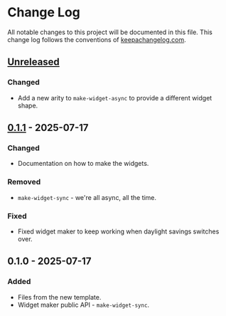 # Change Log
All notable changes to this project will be documented in this file. This change log follows the conventions of [keepachangelog.com](http://keepachangelog.com/).

## [Unreleased]
### Changed
- Add a new arity to `make-widget-async` to provide a different widget shape.

## [0.1.1] - 2025-07-17
### Changed
- Documentation on how to make the widgets.

### Removed
- `make-widget-sync` - we're all async, all the time.

### Fixed
- Fixed widget maker to keep working when daylight savings switches over.

## 0.1.0 - 2025-07-17
### Added
- Files from the new template.
- Widget maker public API - `make-widget-sync`.

[Unreleased]: https://sourcehost.site/your-name/teste/compare/0.1.1...HEAD
[0.1.1]: https://sourcehost.site/your-name/teste/compare/0.1.0...0.1.1
